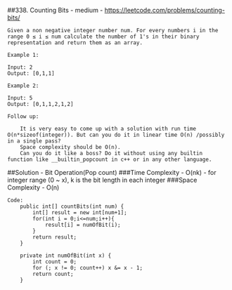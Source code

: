 ##338. Counting Bits - medium - https://leetcode.com/problems/counting-bits/
```
Given a non negative integer number num. For every numbers i in the range 0 ≤ i ≤ num calculate the number of 1's in their binary representation and return them as an array.

Example 1:

Input: 2
Output: [0,1,1]

Example 2:

Input: 5
Output: [0,1,1,2,1,2]

Follow up:

    It is very easy to come up with a solution with run time O(n*sizeof(integer)). But can you do it in linear time O(n) /possibly in a single pass?
    Space complexity should be O(n).
    Can you do it like a boss? Do it without using any builtin function like __builtin_popcount in c++ or in any other language.
```
##Solution - Bit Operation(Pop count)
###Time Complexity - O(nk) - for integer range (0 ~ x), k is the bit length in each integer
###Space Complexity - O(n)
```
Code:
    public int[] countBits(int num) {
        int[] result = new int[num+1];
        for(int i = 0;i<=num;i++){
            result[i] = numOfBit(i);
        }
        return result;
    }

    private int numOfBit(int x) {
        int count = 0;
        for (; x != 0; count++) x &= x - 1;
        return count;
    }
```